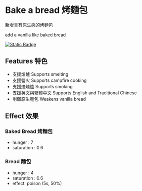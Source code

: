 # Bake a bread 烤麵包
新增具有原生感的烤麵包

add a vanilla like baked bread

[![Static Badge](https://img.shields.io/badge/CurseForge-yangyx30678-black?style=for-the-badge)](https://legacy.curseforge.com/minecraft/mc-mods/bake-a-bread)


## Features 特色
* 支援熔爐 Supports smelting
* 支援營火 Supports campfire cooking
* 支援煙燻爐 Supports smoking
* 支援英文與繁體中文 Supports English and Traditional Chinese
* 削弱原生麵包 Weakens vanilla bread

## Effect 效果
### Baked Bread 烤麵包
* hunger : 7
* saturation : 0.6
### Bread 麵包
* hunger : 4
* saturation : 0.6
* effect: poison (5s, 50%)
